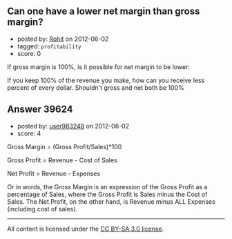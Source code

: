 ## Can one have a lower net margin than gross margin?

- posted by: [Rohit](https://stackexchange.com/users/-1/18220-rohit) on 2012-06-02
- tagged: `profitability`
- score: 0

If gross margin is 100%, is it possible for net margin to be lower:

If you keep 100% of the revenue you make, how can you receive less percent of every dollar. Shouldn't gross and net both be 100%


## Answer 39624

- posted by: [user983248](https://stackexchange.com/users/-1/17900-user983248) on 2012-06-02
- score: 4

Gross Margin = (Gross Profit/Sales)*100

Gross Profit = Revenue - Cost of Sales

Net Profit = Revenue - Expenses

Or in words, the Gross Margin is an expression of the Gross Profit as a percentage of Sales, where the Gross Profit is Sales minus the Cost of Sales. The Net Profit, on the other hand, is Revenue minus ALL Expenses (including cost of sales).



---

All content is licensed under the [CC BY-SA 3.0 license](https://creativecommons.org/licenses/by-sa/3.0/).
